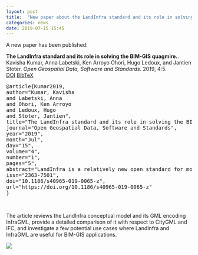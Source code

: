 ```yaml
---
layout: post
title:  "New paper about the LandInfra standard and its role in solving the BIM-GIS quagmire."
categories: news
date: 2019-07-15 15:45
---
```


A new paper has been published:

<div class="filteredelement"><strong> The LandInfra standard and its role in solving the BIM-GIS quagmire.</strong>. Kavisha Kumar, Anna Labetski, Ken Arroyo Ohori, Hugo Ledoux, and Jantien Stoter.<em> Open Geospatial Data, Software and Standards</em>. 2019, 4:5. <br/><a href="https://doi.org/10.1186/s40965-019-0065-z"><i class="fas fa-external-link-alt"></i> DOI</a> <a href="#bibSouthall17" data-toggle="collapse"><i class="fas fa-caret-square-down"></i> BibTeX</a> <div id="bibfilip18" class="collapse" tabindex="-1"><pre class="bibtex">@article{Kumar2019,
author="Kumar, Kavisha
and Labetski, Anna
and Ohori, Ken Arroyo
and Ledoux, Hugo
and Stoter, Jantien",
title="The LandInfra standard and its role in solving the BIM-GIS quagmire",
journal="Open Geospatial Data, Software and Standards",
year="2019",
month="Jul",
day="15",
volume="4",
number="1",
pages="5",
abstract="LandInfra is a relatively new open standard for modelling and representing land and infrastructure features. As it overlaps with other open standards in BIM (IFC) and 3D GIS (CityGML), it has been recognised as a potential candidate to bridge the gap between the two domains. However, the knowledge of this standard in both communities is low, and there are still no publications which fully explore LandInfra and its possibilities for integrated BIM-GIS applications. In this paper, we review the LandInfra conceptual model and its GML encoding InfraGML, provide a detailed comparison of it with respect to CityGML and IFC, and investigate a few potential use cases where LandInfra and InfraGML are useful for BIM-GIS applications.",
issn="2363-7501",
doi="10.1186/s40965-019-0065-z",
url="https://doi.org/10.1186/s40965-019-0065-z"
}</pre></div></div>

<br>

The article reviews the LandInfra conceptual model and its GML encoding InfraGML, provide a detailed comparison of it with respect to CityGML and IFC, and investigate a few potential use cases where LandInfra and InfraGML are useful for BIM-GIS applications.


<a href="https://doi.org/10.1186/s40965-019-0065-z"><img src="{{ site.baseurl }}/img/2019/LandInfraPaper1.png"/></a><br/>
